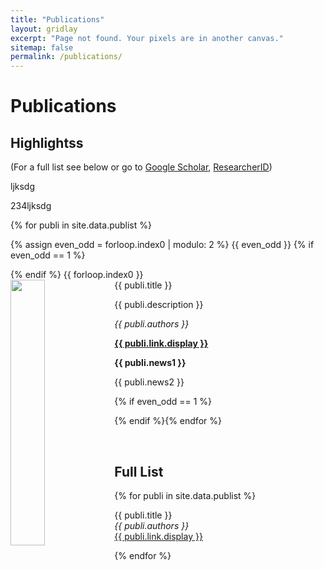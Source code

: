 ```yaml
---
title: "Publications"
layout: gridlay
excerpt: "Page not found. Your pixels are in another canvas."
sitemap: false
permalink: /publications/
---
```


# Publications

## Highlightss

(For a full list see below or go to <a href="https://scholar.google.ch/citations?user=TqxYWZsAAAAJ">Google Scholar</a>, <a href="https://www.researcherid.com/rid/D-7763-2012">ResearcherID</a>)

<div class="row">
 <div class="col-sm-6 clearfix">
  <p> ljksdg </p>
 </div> 
 <div class="col-sm-6 clearfix">
  <p> 234ljksdg </p>
 </div> 
</div>

{% for publi in site.data.publist %}

{% assign even_odd = forloop.index0 | modulo: 2 %}
{{ even_odd }}
{% if even_odd == 1 %}
<div class="row">
{% endif %}
{{ forloop.index0 }}

<div class="col-sm-6 clearfix">
 <div class="well">
  <pubtit>{{ publi.title }}</pubtit>
  <img src="{{ site.url }}{{ site.baseurl }}/images/pubpic/{{ publi.image }}" class="img-responsive" width="33%" style="float: left" />
  <p>{{ publi.description }}</p>
  <p><em>{{ publi.authors }}</em></p>
  <p><strong><a href="{{ publi.link.url }}">{{ publi.link.display }}</a></strong></p>
  <p class="text-danger"><strong> {{ publi.news1 }}</strong></p>
  <p> {{ publi.news2 }}</p>
 </div>
</div>

{% if even_odd == 1 %}
</div>
{% endif %}{% endfor %}

<p> &nbsp; </p>




## Full List

{% for publi in site.data.publist %}

  {{ publi.title }} <br />
  <em>{{ publi.authors }} </em><br /><a href="{{ publi.link.url }}">{{ publi.link.display }}</a>

{% endfor %}

